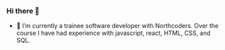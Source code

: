 ### Hi there 👋

- 🌱 I’m currently a trainee software developer with Northcoders. Over the course I have had experience with javascript, react, HTML, CSS, and SQL.



